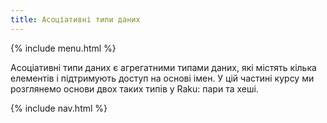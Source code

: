 ```yaml
---
title: Асоціативні типи даних
---
```


{% include menu.html %}

Асоціативні типи даних є агрегатними типами даних, які містять кілька елементів і підтримують доступ на основі імен. У цій частині курсу ми розглянемо основи двох таких типів у Raku: пари та хеші.

{% include nav.html %}
